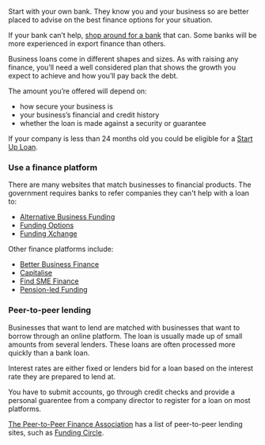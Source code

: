 Start with your own bank. They know you and your business so are better placed to advise on the best finance options for your situation.

If your bank can&rsquo;t help, [shop around for a bank](http://www.businessbankinginsight.co.uk "Compare business banking products and services with Business Banking Insight's impartial rating system") that can. Some banks will be more experienced in export finance than others.

Business loans come in different shapes and sizes. As with raising any finance, you&rsquo;ll need a well considered plan that shows the growth you expect to achieve and how you&rsquo;ll pay back the debt.

The amount you&rsquo;re offered will depend on:

- how secure your business is
- your business&rsquo;s financial and credit history
- whether the loan is made against a security or guarantee

If your company is less than 24 months old you could be eligible for a [Start Up Loan](https://www.gov.uk/apply-start-up-loan "Apply for a Start Up Loan").

### Use a finance platform

There are many websites that match businesses to financial products. The government requires banks to refer companies they can't help with a loan to:

* [Alternative Business Funding](https://www.alternativebusinessfunding.co.uk/ "Alternative Business Funding")
* [Funding Options](https://exporting.fundingoptions.com/ "Funding Options")
* [Funding Xchange](https://www.fundingxchange.co.uk/?affiliate=ukef "Funding Xchange")

Other finance platforms include:

* [Better Business Finance](http://www.betterbusinessfinance.co.uk/ "Better Business Finance")
* [Capitalise](https://capitalise.com/partners/exporting-is-great "Capitalise")
* [Find SME Finance](http://www.findsmefinance.co.uk/ "Find SME Finance")
* [Pension-led Funding](https://www.pensionledfunding.com/ "Pension-led Funding")

### Peer-to-peer lending

Businesses that want to lend are matched with businesses that want to borrow through an online platform. The loan is usually made up of small amounts from several lenders. These loans are often processed more quickly than a bank loan.

Interest rates are either fixed or lenders bid for a loan based on the interest rate they are prepared to lend at.

You have to submit accounts, go through credit checks and provide a personal guarentee from a company director to register for a loan on most platforms.

[The Peer-to-Peer Finance Association](http://p2pfa.info/platforms/ "Peer-to-Peer Finance Association") has a list of peer-to-peer lending sites, such as [Funding Circle](https://www.fundingcircle.com/uk/businesses/ "Funding Circle").
